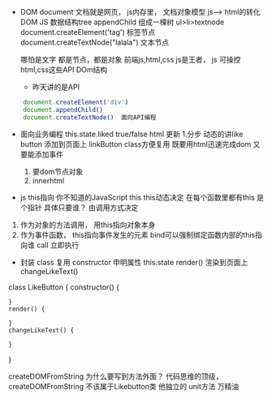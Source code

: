 - DOM document 文档就是网页， js内存里， 文档对象模型
    js--> html的转化
    DOM JS 数据结构tree appendChild   组成一棵树
    ul>li>textnode
    document.createElement('tag') 标签节点
    document.createTextNode("lalala")   文本节点


    哪怕是文字  都是节点，都是对象
    前端js,html,css  js是王者， js 可操控html,css这些API  DOm结构


    - 昨天讲的是API
```js
    document.createElement('div')
    document.appendChild()
    document.createTextNode()  面向API编程
```

- 面向业务编程
  this.state.liked true/false html 更新
1.分步
    动态的讲like button 添加到页面上
    linkButton class方便复用
    既要用html迅速完成dom  又要能添加事件
    1. 要dom节点对象
    2. innerhtml

- js this指向 你不知道的JavaScript this
    this动态决定 在每个函数里都有this 是个指针
    具体只要谁？ 由调用方式决定
1. 作为对象的方法调用， 用this指向对象本身
2. 作为事件函数， this指向事件发生的元素
    bind可以强制绑定函数内部的this指向谁
    call 立即执行
- 封装 class 复用
constructor 申明属性 this.state
render() 渲染到页面上
changeLikeText()

class LikeButton {
    constructor() {

    }
    render() {

    }
    changeLikeText() {

    }
}

createDOMFromString 为什么要写到方法外面？
代码思维的顶级，
createDOMFromString 不该属于Likebutton类 他独立的
unit方法 万精油






